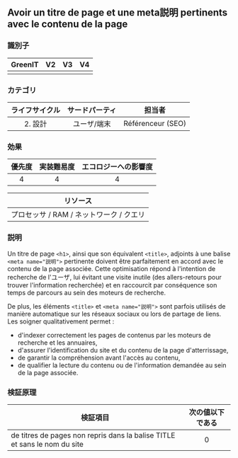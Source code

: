 ## Avoir un titre de page et une meta説明 pertinents avec le contenu de la page
### 識別子

| GreenIT |  V2  |  V3  |  V4  |
|:-------:|:----:|:----:|:----:|
|      |   |   |      |

### カテゴリ

| ライフサイクル |  サードパーティ  |  担当者  |
|:---------:|:----:|:----:|
| 2. 設計 | ユーザ/端末 | Référenceur (SEO) |

### 効果

| 優先度 |      実装難易度       |  エコロジーへの影響度    |
|:-------------------:|:-------------------------:|:---------------------:|
| 4 | 4 | 4 |

|リソース                                      |
|:----------------------------------------------------------:|
|プロセッサ  / RAM / ネットワーク / クエリ    |

### 説明

Un titre de page `<h1>`, ainsi que son équivalent `<title>`, adjoints à une balise `<meta name="説明">` pertinente doivent être parfaitement en accord avec le contenu de la page associée.
Cette optimisation répond à l'intention de recherche de l'ユーザ, lui évitant une visite inutile (des allers-retours pour trouver l'information recherchée) 
et en raccourcit par conséquence son temps de parcours au sein des moteurs de recherche.

De plus, les éléments `<title>` et `<meta name="説明">` sont parfois utilisés de manière automatique sur les réseaux sociaux ou lors de partage de liens. Les soigner qualitativement permet :

- d'indexer correctement les pages de contenus par les moteurs de recherche et les annuaires,
- d'assurer l'identification du site et du contenu de la page d'atterrissage,
- de garantir la compréhension avant l'accès au contenu,
- de qualifier la lecture du contenu ou de l'information demandée au sein de la page associée.

### 検証原理

| 検証項目 |     次の値以下である   |  
|-------------------|:-------------------------:|
| de titres de pages non repris dans la balise TITLE et sans le nom du site    |  0 |
